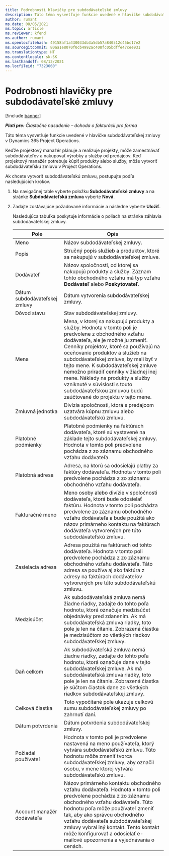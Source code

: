 ```yaml
---
title: Podrobnosti hlavičky pre subdodávateľské zmluvy
description: Táto téma vysvetľuje funkcie uvedené v hlavičke subdodávateľskej zmluvy v Project Operations.
author: rumant
ms.date: 08/05/2021
ms.topic: article
ms.reviewer: kfend
ms.author: rumant
ms.openlocfilehash: 49158af1a430033db3a5db57a840512c45bc17e2
ms.sourcegitcommit: 80aa1e8070f0cb4992ac408fc05bdffe47cee931
ms.translationtype: HT
ms.contentlocale: sk-SK
ms.lasthandoff: 08/13/2021
ms.locfileid: "7323660"
---
```

# <a name="header-details-for-subcontracts"></a>Podrobnosti hlavičky pre subdodávateľské zmluvy

[!include [banner](../../includes/dataverse-preview.md)]

_**Platí pre:** Čiastočné nasadenie – dohoda o fakturácii pro forma_

Táto téma vysvetľuje funkcie uvedené v hlavičke subdodávateľskej zmluvy v Dynamics 365 Project Operations.

Keďže projektový manažér plánuje a realizuje projekty, môže zamestnávať subdodávateľov a nakupovať výrobky a služby od predajcov. Keď projektový manažér potrebuje kúpiť produkty alebo služby, môže vytvoriť subdodávateľskú zmluvu v Project Operations.

Ak chcete vytvoriť subdodávateľskú zmluvu, postupujte podľa nasledujúcich krokov.

1. Na navigačnej table vyberte položku **Subdodávateľské zmluvy** a na stránke **Subdodávateľská zmluva** vyberte **Nová**.
2. Zadajte zostávajúce požadované informácie a následne vyberte **Uložiť**.

    Nasledujúca tabuľka poskytuje informácie o poliach na stránke záhlavia subdodávateľskej zmluvy.

    | **Pole** | **Opis** |
    | --- | --- | 
    | Meno | Názov subdodávateľskej zmluvy. |
    | Popis | Stručný popis služieb a produktov, ktoré sa nakupujú v subdodávateľskej zmluve. |
    | Dodávateľ | Názov spoločnosti, od ktorej sa nakupujú produkty a služby. Záznam tohto obchodného vzťahu má typ vzťahu **Dodávateľ** alebo **Poskytovateľ**. |
    | Dátum subdodávateľskej zmluvy | Dátum vytvorenia subdodávateľskej zmluvy. |
    | Dôvod stavu | Stav subdodávateľskej zmluvy. |
    | Mena | Mena, v ktorej sa nakupujú produkty a služby. Hodnota v tomto poli je predvolene z obchodného vzťahu dodávateľa, ale je možné ju zmeniť. Cenníky projektov, ktoré sa používajú na oceňovanie produktov a služieb na subdodávateľskej zmluve, by mali byť v tejto mene. K subdodávateľskej zmluve nemožno priradiť cenníky v žiadnej inej mene. Náklady na produkty a služby vzniknuté v súvislosti s touto subdodávateľskou zmluvou budú zaúčtované do projektu v tejto mene. |
    | Zmluvná jednotka | Divízia spoločnosti, ktorá s predajcom uzatvára kúpnu zmluvu alebo subdodávateľskú zmluvu. |
    | Platobné podmienky | Platobné podmienky na faktúrach dodávateľa, ktoré sú vystavené na základe tejto subdodávateľskej zmluvy. Hodnota v tomto poli predvolene pochádza z zo záznamu obchodného vzťahu dodávateľa. |
    | Platobná adresa | Adresa, na ktorú sa odosielajú platby za faktúry dodávateľa. Hodnota v tomto poli predvolene pochádza z zo záznamu obchodného vzťahu dodávateľa. |
    | Fakturačné meno | Meno osoby alebo divízie v spoločnosti dodávateľa, ktorá bude odosielať faktúru. Hodnota v tomto poli pochádza predvolene zo záznamu obchodného vzťahu dodávateľa a bude použitá ako názov primárneho kontaktu na faktúrach dodávateľa vytvorených pre túto subdodávateľskú zmluvu. |
    | Zasielacia adresa | Adresa použitá na faktúrach od tohto dodávateľa. Hodnota v tomto poli predvolene pochádza z zo záznamu obchodného vzťahu dodávateľa. Táto adresa sa používa aj ako faktúra z adresy na faktúrach dodávateľov vytvorených pre túto subdodávateľskú zmluvu. |
    | Medzisúčet | Ak subdodávateľská zmluva nemá žiadne riadky, zadajte do tohto poľa hodnotu, ktorá označuje medzisúčet objednávky pred zdanením. Ak má subdodávateľská zmluva riadky, toto pole je len na čítanie. Zobrazená čiastka je medzisúčtom zo všetkých riadkov subdodávateľskej zmluvy. |
    | Daň celkom | Ak subdodávateľská zmluva nemá žiadne riadky, zadajte do tohto poľa hodnotu, ktorá označuje dane v tejto subdodávateľskej zmluve. Ak má subdodávateľská zmluva riadky, toto pole je len na čítanie. Zobrazená čiastka je súčtom čiastok dane zo všetkých riadkov subdodávateľskej zmluvy. |
    | Celková čiastka |  Toto vypočítané pole ukazuje celkovú sumu subdodávateľskej zmluvy po zahrnutí daní.  |
    | Dátum potvrdenia | Dátum potvrdenia subdodávateľskej zmluvy.  |
    | Požiadal používateľ | Hodnota v tomto poli je predvolene nastavená na meno používateľa, ktorý vytvára subdodávateľskú zmluvu. Túto hodnotu môže zmeniť tvorca subdodávateľskej zmluvy, aby označil osobu, v mene ktorej vytvára subdodávateľskú zmluvu.  |
    | Account manažér dodávateľa | Názov primárneho kontaktu obchodného vzťahu dodávateľa. Hodnota v tomto poli predvolene pochádza z zo záznamu obchodného vzťahu dodávateľa. Túto hodnotu poľa môže používateľ zmeniť tak, aby ako správcu obchodného vzťahu dodávateľa subdodávateľskej zmluvy vybral iný kontakt. Tento kontakt môže konfigurovať a odosielať e-mailové upozornenia a vyjednávania o cenách. |


